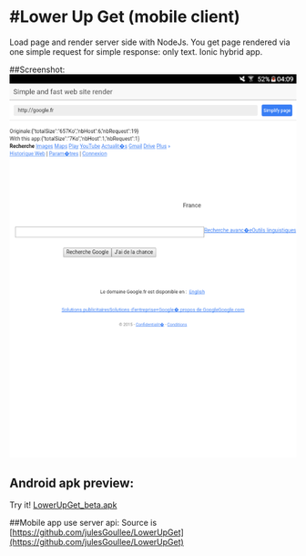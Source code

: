 #Lower Up Get (mobile client)
==========
Load page and render server side with NodeJs. You get page rendered via one simple request for simple response: only text. 
Ionic hybrid app.

##Screenshot:
![Schema](https://raw.githubusercontent.com/julesGoullee/MobileLowerUpGet/master/app_screenshot.png)

## Android apk preview:
Try it! [LowerUpGet_beta.apk](https://raw.githubusercontent.com/julesGoullee/MobileLowerUpGet/master/lowerUpGet_beta.apk)

##Mobile app use server api:
Source is [https://github.com/julesGoullee/LowerUpGet](https://github.com/julesGoullee/LowerUpGet)